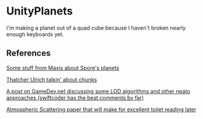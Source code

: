 # UnityPlanets

I'm making a planet out of a quad cube because I haven't broken nearly enough keyboards yet.


## References

[Some stuff from Maxis about Spore's planets](http://www.cs.cmu.edu/~ajw/s2007/0251-SphericalWorlds.pdf)

[Thatcher Ulrich talkin' about chunks](http://tulrich.com/geekstuff/sig-notes.pdf)

[A post on GameDev.net discussing some LOD algorithms and other neato approaches (swiftcoder has the best comments by far)](http://www.gamedev.net/topic/532803-procedural-planet---split-decisions/)

[Atmospheric Scattering paper that will make for excellent toilet reading later](http://www-ljk.imag.fr/Publications/Basilic/com.lmc.publi.PUBLI_Article@11e7cdda2f7_f64b69/article.pdf)
